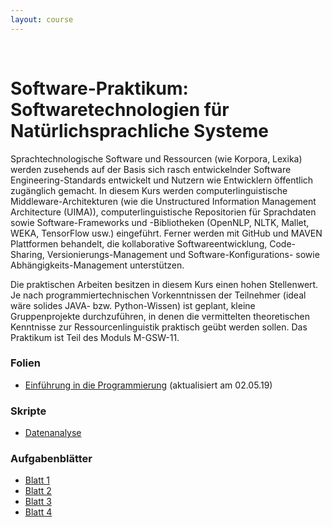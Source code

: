 ```yaml
---
layout: course
---
```


<br>

# Software-Praktikum: Softwaretechnologien für Natürlichsprachliche Systeme

Sprachtechnologische Software und Ressourcen (wie Korpora, Lexika) werden zusehends auf der Basis sich rasch entwickelnder Software Engineering-Standards entwickelt und Nutzern wie Entwicklern öffentlich zugänglich gemacht. In diesem Kurs werden computerlinguistische Middleware-Architekturen (wie die Unstructured Information Management Architecture (UIMA)), computerlinguistische Repositorien für Sprachdaten sowie Software-Frameworks und -Bibliotheken (OpenNLP, NLTK, Mallet, WEKA, TensorFlow usw.) eingeführt. Ferner werden mit GitHub und MAVEN Plattformen behandelt, die kollaborative Softwareentwicklung, Code-Sharing, Versionierungs-Management und Software-Konfigurations- sowie Abhängigkeits-Management unterstützen.

Die praktischen Arbeiten besitzen in diesem Kurs einen hohen Stellenwert. Je nach programmiertechnischen Vorkenntnissen der Teilnehmer (ideal wäre solides JAVA- bzw. Python-Wissen) ist geplant, kleine Gruppenprojekte durchzuführen, in denen die vermittelten theoretischen Kenntnisse zur Ressourcenlinguistik praktisch geübt werden sollen. Das Praktikum ist Teil des Moduls M-GSW-11.


### Folien

* [Einführung in die Programmierung](/downloads/teaching/ss2019/praktikum/slides_praktikum_intro.pdf) (aktualisiert am 02.05.19)

### Skripte

* [Datenanalyse](/downloads/teaching/ss2019/praktikum/skript_datenanalyse.ipynb)

### Aufgabenblätter

* [Blatt 1](/downloads/teaching/ss2019/praktikum/praktikum_1_aufgabe.ipynb)
* [Blatt 2](/downloads/teaching/ss2019/praktikum/praktikum_2_aufgabe.ipynb)
* [Blatt 3](/downloads/teaching/ss2019/praktikum/praktikum_3_aufgabe.ipynb)
* [Blatt 4](/downloads/teaching/ss2019/praktikum/praktikum_4_aufgabe.ipynb)
